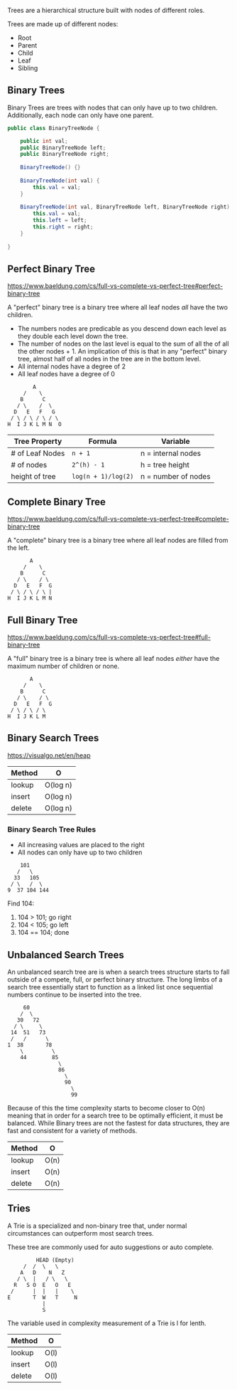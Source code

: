 Trees are a hierarchical structure built with nodes of different roles.

Trees are made up of different nodes:
- Root
- Parent
- Child
- Leaf
- Sibling
## Binary Trees

Binary Trees are trees with nodes that can only have up to two children. Additionally, each node can only have one parent.

```java
public class BinaryTreeNode {

	public int val;
	public BinaryTreeNode left;
	public BinaryTreeNode right;
	
	BinaryTreeNode() {}
		
	BinaryTreeNode(int val) {
		this.val = val;
	}
	
	BinaryTreeNode(int val, BinaryTreeNode left, BinaryTreeNode right) {
		this.val = val;
		this.left = left;
		this.right = right;
	}
	
}
```


## Perfect Binary Tree

https://www.baeldung.com/cs/full-vs-complete-vs-perfect-tree#perfect-binary-tree

A "perfect" binary tree is a binary tree where all leaf nodes *all* have the two children.
 - The numbers nodes are predicable as you descend down each level as they double each level down the tree.
 - The number of nodes on the last level is equal to the sum of all the of all the other nodes + 1.  An implication of this is that in any "perfect" binary tree, almost half of all nodes in the tree are in the bottom level.
 - All internal nodes have a degree of 2
 - All leaf nodes have a degree of 0

```
	    A
     /    \
    B      C
   / \    /  \
  D   E   F   G
 / \ / \ / \ / \  
H  I J K L M N  O
```

| Tree Property | Formula | Variable |
| ---- | ---- | ---- |
| # of Leaf Nodes | `n + 1` | n = internal nodes |
| # of nodes | `2^(h) - 1` | h = tree height |
| height of tree | `log(n + 1)/log(2)` | n = number of nodes |
 
## Complete Binary Tree

https://www.baeldung.com/cs/full-vs-complete-vs-perfect-tree#complete-binary-tree

A "complete" binary tree is a binary tree where all leaf nodes are filled from the left.

```
       A
     /    \
    B      C
   / \    / \
  D   E   F  G
 / \ / \ / \ | 
H  I J K L M N
```
## Full Binary Tree

https://www.baeldung.com/cs/full-vs-complete-vs-perfect-tree#full-binary-tree

A "full" binary tree is a binary tree is where all leaf nodes *either* have the maximum number of children or none.

```
       A
     /    \
    B      C
   / \    / \
  D   E   F  G
 / \ / \ / \  
H  I J K L M
```

## Binary Search Trees

https://visualgo.net/en/heap

| Method | O |
| ---- | ---- |
| lookup | O(log n) |
| insert | O(log n) |
| delete | O(log n) |
### Binary Search Tree Rules

- All increasing values are placed to the right
- All nodes can only have up to two children

```
    101
   /   \
  33   105
 / \   /  \
9  37 104 144  
```


Find 104:
1. 104 > 101; go right
2. 104 < 105; go left
3. 104 == 104; done


## Unbalanced Search Trees

An unbalanced search tree are is when a search trees structure starts to fall outside of a compete, full, or perfect binary structure. The long limbs of a search tree essentially start to function as a linked list once sequential numbers continue to be inserted into the tree.

```
     60
    /  \
   30   72
  / \     \
 14  51   73
 /   /      \
1  38       78
    \         \
    44        85
                \
                86
                  \
                  90
                    \
                    99
```

Because of this the time complexity starts to become closer to O(n) meaning that in order for a search tree to be optimally efficient, it must be balanced. While Binary trees are not the fastest for data structures, they are fast and consistent for a variety of methods.

|Method|O|
|---|---|
|lookup|O(n) |
|insert|O(n) |
|delete|O(n) |

## Tries

A Trie is a specialized and non-binary tree that, under normal circumstances can outperform most search trees.

These tree are commonly used for auto suggestions or auto complete.

```
         HEAD (Empty)
     /  /  \   \
    A   D    N   Z
   / \  |   / \   \
  R   S O  E   O   E
 /      |  |   |    \
E       T  W   T     N
           |
           S
```

The variable used in complexity measurement of a Trie is l for lenth.

|Method|O|
|---|---|
|lookup|O(l) |
|insert|O(l) |
|delete|O(l) |

